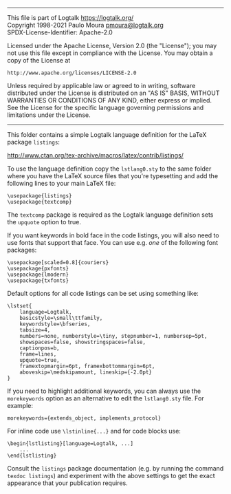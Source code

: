 ________________________________________________________________________

This file is part of Logtalk <https://logtalk.org/>  
Copyright 1998-2021 Paulo Moura <pmoura@logtalk.org>  
SPDX-License-Identifier: Apache-2.0

Licensed under the Apache License, Version 2.0 (the "License");
you may not use this file except in compliance with the License.
You may obtain a copy of the License at

    http://www.apache.org/licenses/LICENSE-2.0

Unless required by applicable law or agreed to in writing, software
distributed under the License is distributed on an "AS IS" BASIS,
WITHOUT WARRANTIES OR CONDITIONS OF ANY KIND, either express or implied.
See the License for the specific language governing permissions and
limitations under the License.
________________________________________________________________________


This folder contains a simple Logtalk language definition for the LaTeX
package `listings`:

http://www.ctan.org/tex-archive/macros/latex/contrib/listings/

To use the language definition copy the `lstlang0.sty` to the same
folder where you have the LaTeX source files that you're typesetting
and add the following lines to your main LaTeX file:

	\usepackage{listings}
	\usepackage{textcomp}

The `textcomp` package is required as the Logtalk language definition
sets the `upquote` option to true.

If you want keywords in bold face in the code listings, you will also
need to use fonts that support that face. You can use e.g. *one* of the
following font packages:

	\usepackage[scaled=0.8]{couriers}
	\usepackage{pxfonts}
	\usepackage{lmodern}
	\usepackage{txfonts}

Default options for all code listings can be set using something like:

	\lstset{
		language=Logtalk,
		basicstyle=\small\ttfamily,
		keywordstyle=\bfseries,
		tabsize=4,
		numbers=none, numberstyle=\tiny, stepnumber=1, numbersep=5pt,
		showspaces=false, showstringspaces=false,
		captionpos=b,
		frame=lines,
		upquote=true,
		framextopmargin=6pt, framexbottommargin=6pt,
		aboveskip=\medskipamount, lineskip={-2.0pt}
	}

If you need to highlight additional keywords, you can always use the
`morekeywords` option as an alternative to edit the `lstlang0.sty`
file. For example:

	morekeywords={extends_object, implements_protocol}

For inline code use `\lstinline{...}` and for code blocks use:

	\begin{lstlisting}[language=Logtalk, ...]
		...
	\end{lstlisting}

Consult the `listings` package documentation (e.g. by running the command
`texdoc listings`) and experiment with the above settings to get the exact
appearance that your publication requires.
